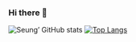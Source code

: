 ### Hi there 👋

![Seung’ GitHub stats](https://github-readme-stats.vercel.app/api?theme=dark&username=thorai219&show_icons=true&count_private=true)
[![Top Langs](https://github-readme-stats.vercel.app/api/top-langs/?username=thorai219&layout=compact)](https://github.com/anuraghazra/github-readme-stats)

